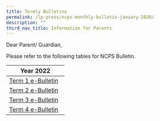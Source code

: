 ```yaml
---
title: Termly Bulletins
permalink: /lp-press/ncps-monthly-bulletin-january-2020/
description: ""
third_nav_title: Information for Parents
---
```

Dear Parent/ Guardian,

Please refer to the following tables for NCPS Bulletin.


| **Year 2022** | 
| -------- | 
| [Term 1 e-Bulletin](/files/2022-Term-1-e-Bulletin.pdf)    | 
| [Term 2 e-Bulletin](/files/2022-Term-2-e-Bulletin.pdf)   |
| [Term 3 e-Bulletin](/files/2022-Term-3-e-Bulletin.pdf)   |
| [Term 4 e-Bulletin](/files/2022-Term-4-e-Bulletin.pdf)   |








